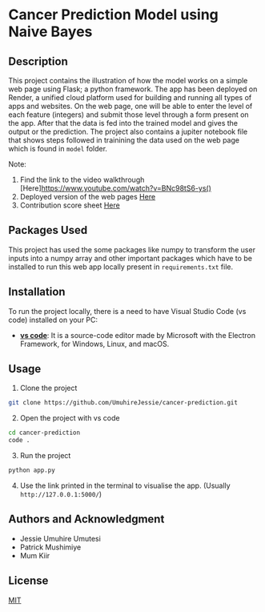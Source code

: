 # Cancer Prediction Model using Naive Bayes



## Description

This project contains the illustration of how the model works on a simple web page using Flask; a python framework. The app has been deployed on Render, a unified cloud platform used for building and running all types of apps and websites. On the web page, one will be able to enter the level of each feature (integers) and submit those level through a form present on the app. After that the data is fed into the trained model and gives the output or the prediction. The project also contains a jupiter notebook file that shows steps followed in trainining the data used on the web page which is found in `model` folder. 

Note: 
1. Find the link to the video walkthrough [Here]https://www.youtube.com/watch?v=BNc98tS6-ys()
2. Deployed version of the web pages [Here](https://cancer-prediction-vsk4.onrender.com/)
3. Contribution score sheet [Here](https://docs.google.com/spreadsheets/d/14-ls86QCv2KKoqrPz4kAM8NpCqeezhqbqEZ5VeXin-U/edit#gid=0)

## Packages Used

This project has used the some packages like numpy to transform the user inputs into a numpy array and other important packages which have to be installed to run this web app locally present in `requirements.txt` file. 

## Installation

To run the project locally, there is a need to have Visual Studio Code (vs code) installed on your PC:

- **[vs code](https://code.visualstudio.com/download)**: It is a source-code editor made by Microsoft with the Electron Framework, for Windows, Linux, and macOS.

## Usage


1. Clone the project 

``` bash
git clone https://github.com/UmuhireJessie/cancer-prediction.git

```

2. Open the project with vs code

``` bash
cd cancer-prediction
code .
```

3. Run the project

``` bash
python app.py
```

4. Use the link printed in the terminal to visualise the app. (Usually `http://127.0.0.1:5000/`)


## Authors and Acknowledgment

- Jessie Umuhire Umutesi
- Patrick Mushimiye
- Mum Kiir

## License
[MIT](https://choosealicense.com/licenses/mit/)
